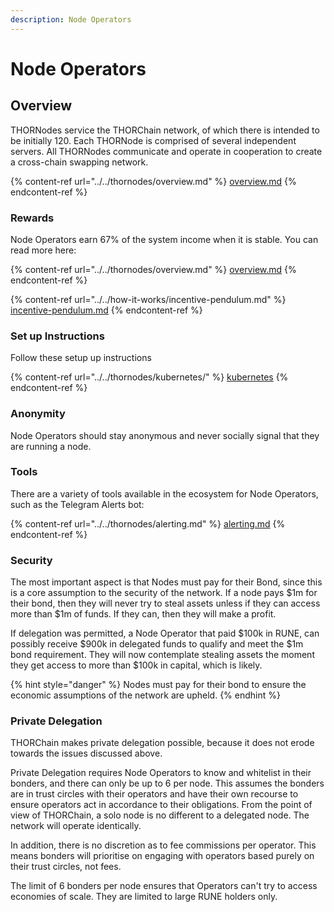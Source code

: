 ```yaml
---
description: Node Operators
---
```


# Node Operators

## Overview

THORNodes service the THORChain network, of which there is intended to be initially 120. Each THORNode is comprised of several independent servers. All THORNodes communicate and operate in cooperation to create a cross-chain swapping network.

{% content-ref url="../../thornodes/overview.md" %}
[overview.md](../../thornodes/overview.md)
{% endcontent-ref %}

### Rewards

Node Operators earn 67% of the system income when it is stable. You can read more here:

{% content-ref url="../../thornodes/overview.md" %}
[overview.md](../../thornodes/overview.md)
{% endcontent-ref %}

{% content-ref url="../../how-it-works/incentive-pendulum.md" %}
[incentive-pendulum.md](../../how-it-works/incentive-pendulum.md)
{% endcontent-ref %}

### Set up Instructions

Follow these setup up instructions

{% content-ref url="../../thornodes/kubernetes/" %}
[kubernetes](../../thornodes/kubernetes/)
{% endcontent-ref %}

### Anonymity

Node Operators should stay anonymous and never socially signal that they are running a node.

### Tools

There are a variety of tools available in the ecosystem for Node Operators, such as the Telegram Alerts bot:

{% content-ref url="../../thornodes/alerting.md" %}
[alerting.md](../../thornodes/alerting.md)
{% endcontent-ref %}



### Security

The most important aspect is that Nodes must pay for their Bond, since this is a core assumption to the security of the network. If a node pays $1m for their bond, then they will never try to steal assets unless if they can access more than $1m of funds. If they can, then they will make a profit.

If delegation was permitted, a Node Operator that paid $100k in RUNE, can possibly receive $900k in delegated funds to qualify and meet the $1m bond requirement. They will now contemplate stealing assets the moment they get access to more than $100k in capital, which is likely.

{% hint style="danger" %}
Nodes must pay for their bond to ensure the economic assumptions of the network are upheld.
{% endhint %}

### Private Delegation

THORChain makes private delegation possible, because it does not erode towards the issues discussed above.&#x20;

Private Delegation requires Node Operators to know and whitelist in their bonders, and there can only be up to 6 per node. This assumes the bonders are in trust circles with their operators and have their own recourse to ensure operators act in accordance to their obligations. From the point of view of THORChain, a solo node is no different to a delegated node. The network will operate identically.&#x20;

In addition, there is no discretion as to fee commissions per operator. This means bonders will prioritise on engaging with operators based purely on their trust circles, not fees.&#x20;

The limit of 6 bonders per node ensures that Operators can't try to access economies of scale. They are limited to large RUNE holders only.&#x20;

